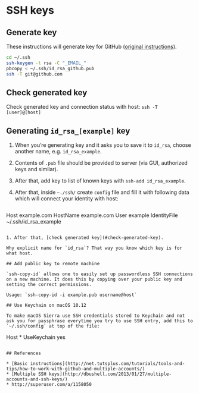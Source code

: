 # SSH keys

## Generate key

These instructions will generate key for GitHub ([original instructions](https://help.github.com/articles/generating-ssh-keys/#platform-mac)).

```sh
cd ~/.ssh
ssh-keygen -t rsa -C "_EMAIL_"
pbcopy < ~/.ssh/id_rsa_github.pub
ssh -T git@github.com
```

## Check generated key

Check generated key and connection status with host: `ssh -T [user]@[host]`

## Generating `id_rsa_[example]` key

1. When you’re generating key and it asks you to save it to `id_rsa`, choose another name, e.g. `id_rsa_example`.
1. Contents of `.pub` file should be provided to server (via GUI, authorized keys and similar).
1. After that, add key to list of known keys with `ssh-add id_rsa_example`.
1. After that, inside `~./ssh/` create `config` file and fill it with following data which will connect your identity with host:

	```
Host example.com
HostName example.com
User example
IdentityFile ~/.ssh/id_rsa_example
```

1. After that, [check generated key](#check-generated-key).

Why explicit name for `id_rsa`? That way you know which key is for what host.

## Add public key to remote machine

`ssh-copy-id` allows one to easily set up passwordless SSH connections on a new machine. It does this by copying over your public key and setting the correct permissions.

Usage: `ssh-copy-id -i example.pub username@host`

## Use Keychain on macOS 10.12

To make macOS Sierra use SSH credentials stored to Keychain and not ask you for passphrase everytime you try to use SSH entry, add this to `~/.ssh/config` at top of the file:

```
Host *
	UseKeychain yes
```

## References

* [Basic instructions](http://net.tutsplus.com/tutorials/tools-and-tips/how-to-work-with-github-and-multiple-accounts/)
* [Multiple SSH keys](http://dbushell.com/2013/01/27/multiple-accounts-and-ssh-keys/)
* http://superuser.com/a/1158050

